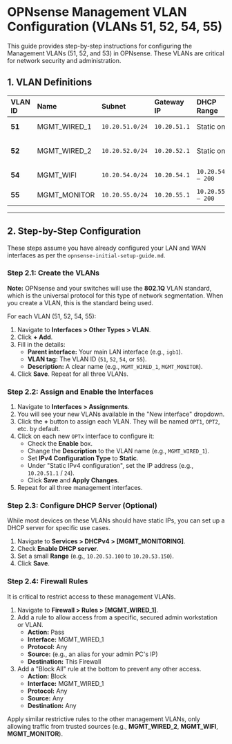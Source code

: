 # OPNsense Management VLAN Configuration (VLANs 51, 52, 54, 55)

This guide provides step-by-step instructions for configuring the Management VLANs (51, 52, and 53) in OPNsense. These VLANs are critical for network security and administration.

## 1. VLAN Definitions

| VLAN ID | Name             | Subnet           | Gateway IP     | DHCP Range           | Purpose                                      |
|:--------|:-----------------|:-----------------|:---------------|:---------------------|:---------------------------------------------|
| **51**  | MGMT_WIRED_1     | `10.20.51.0/24`  | `10.20.51.1`   | Static only          | Management Wired (1Gb)                       |
| **52**  | MGMT_WIRED_2     | `10.20.52.0/24`  | `10.20.52.1`   | Static only          | Management Wired (10Gb)                      |
| **54**  | MGMT_WIFI        | `10.20.54.0/24`  | `10.20.54.1`   | `10.20.54.100 – 200` | Management Wireless                          |
| **55**  | MGMT_MONITOR     | `10.20.55.0/24`  | `10.20.55.1`   | `10.20.55.100 – 200` | Management Monitoring                        |

---

## 2. Step-by-Step Configuration

These steps assume you have already configured your LAN and WAN interfaces as per the `opnsense-initial-setup-guide.md`.

### Step 2.1: Create the VLANs

**Note:** OPNsense and your switches will use the **802.1Q** VLAN standard, which is the universal protocol for this type of network segmentation. When you create a VLAN, this is the standard being used.

For each VLAN (51, 52, 54, 55):

1.  Navigate to **Interfaces > Other Types > VLAN**.
2.  Click **+ Add**.
3.  Fill in the details:
    -   **Parent interface:** Your main LAN interface (e.g., `igb1`).
    -   **VLAN tag:** The VLAN ID (`51`, `52`, `54`, or `55`).
    -   **Description:** A clear name (e.g., `MGMT_WIRED_1`, `MGMT_MONITOR`).
4.  Click **Save**. Repeat for all three VLANs.

### Step 2.2: Assign and Enable the Interfaces

1.  Navigate to **Interfaces > Assignments**.
2.  You will see your new VLANs available in the "New interface" dropdown.
3.  Click the **+** button to assign each VLAN. They will be named `OPT1`, `OPT2`, etc. by default.
4.  Click on each new `OPTx` interface to configure it:
    -   Check the **Enable** box.
    -   Change the **Description** to the VLAN name (e.g., `MGMT_WIRED_1`).
    -   Set **IPv4 Configuration Type** to **Static**.
    -   Under "Static IPv4 configuration", set the IP address (e.g., `10.20.51.1` / `24`).
    -   Click **Save** and **Apply Changes**.
5.  Repeat for all three management interfaces.

### Step 2.3: Configure DHCP Server (Optional)

While most devices on these VLANs should have static IPs, you can set up a DHCP server for specific use cases.

1.  Navigate to **Services > DHCPv4 > [MGMT_MONITORING]**.
2.  Check **Enable DHCP server**.
3.  Set a small **Range** (e.g., `10.20.53.100` to `10.20.53.150`).
4.  Click **Save**.

### Step 2.4: Firewall Rules

It is critical to restrict access to these management VLANs.

1.  Navigate to **Firewall > Rules > [MGMT_WIRED_1]**.
2.  Add a rule to allow access from a specific, secured admin workstation or VLAN.
    -   **Action:** Pass
    -   **Interface:** MGMT_WIRED_1
    -   **Protocol:** Any
    -   **Source:** (e.g., an alias for your admin PC's IP)
    -   **Destination:** This Firewall
3.  Add a "Block All" rule at the bottom to prevent any other access.
    -   **Action:** Block
    -   **Interface:** MGMT_WIRED_1
    -   **Protocol:** Any
    -   **Source:** Any
    -   **Destination:** Any

Apply similar restrictive rules to the other management VLANs, only allowing traffic from trusted sources (e.g., **MGMT_WIRED_2**, **MGMT_WIFI**, **MGMT_MONITOR**).
